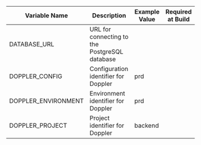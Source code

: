 | Variable Name      | Description                                | Example Value | Required at Build |
|--------------------|--------------------------------------------|---------------|------------------|
| DATABASE_URL       | URL for connecting to the PostgreSQL database |               |                  |
| DOPPLER_CONFIG     | Configuration identifier for Doppler       | prd           |                  |
| DOPPLER_ENVIRONMENT | Environment identifier for Doppler         | prd           |                  |
| DOPPLER_PROJECT    | Project identifier for Doppler             | backend       |                  |
